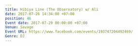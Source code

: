```yaml
---
title: Hibiya Line (The Observatory) w/ Ali
date: 2017-07-26 14:34:00 +07:00
position: 46
Event date: 2017-07-29 00:00:00 +07:00
Venue: Savage
Event URL: https://www.facebook.com/events/193747204492469/
Genre: DJ
---
```


